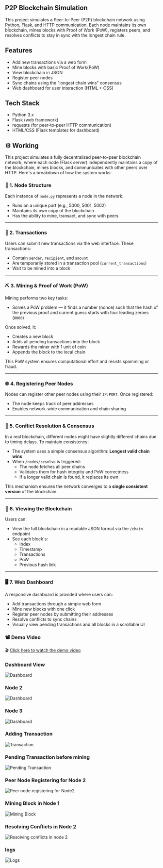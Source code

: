 ## P2P Blockchain Simulation

This project simulates a Peer-to-Peer (P2P) blockchain network using Python, Flask, and HTTP communication. 
Each node maintains its own blockchain, mines blocks with Proof of Work (PoW), registers peers, and resolves conflicts to stay in sync with the longest chain rule.


## Features

- Add new transactions via a web form
- Mine blocks with basic Proof of Work(PoW)
- View blockchain in JSON
- Register peer nodes
- Sync chains using the "longest chain wins" consensus
- Web dashboard for user interaction (HTML + CSS)

## Tech Stack

- Python 3.x
- Flask (web framework)
- requests (for peer-to-peer HTTP communication)
- HTML/CSS (Flask templates for dashboard)

## ⚙️ Working

This project simulates a fully decentralized peer-to-peer blockchain network, where each node (Flask server) independently maintains a copy of the blockchain, mines blocks, and communicates with other peers over HTTP. Here's a breakdown of how the system works:

### 🧩 1. Node Structure
Each instance of `node.py` represents a node in the network:

- Runs on a unique port (e.g., 5000, 5001, 5002)
- Maintains its own copy of the blockchain
- Has the ability to mine, transact, and sync with peers

---

### 📝 2. Transactions
Users can submit new transactions via the web interface. These transactions:

- Contain `sender`, `recipient`, and `amount`
- Are temporarily stored in a transaction pool (`current_transactions`)
- Wait to be mined into a block

---

### ⛏️ 3. Mining & Proof of Work (PoW)
Mining performs two key tasks:

- Solves a PoW problem — it finds a number (nonce) such that the hash of the previous proof and current guess starts with four leading zeroes (`0000`)

Once solved, it:

- Creates a new block
- Adds all pending transactions into the block
- Rewards the miner with 1 unit of coin
- Appends the block to the local chain

This PoW system ensures computational effort and resists spamming or fraud.

---

### 🌐 4. Registering Peer Nodes
Nodes can register other peer nodes using their `IP:PORT`. Once registered:

- The node keeps track of peer addresses
- Enables network-wide communication and chain sharing

---

### 🔄 5. Conflict Resolution & Consensus
In a real blockchain, different nodes might have slightly different chains due to timing delays. To maintain consistency:

- The system uses a simple consensus algorithm: **Longest valid chain wins**
- When `/nodes/resolve` is triggered:
  - The node fetches all peer chains
  - Validates them for hash integrity and PoW correctness
  - If a longer valid chain is found, it replaces its own

This mechanism ensures the network converges to a **single consistent version** of the blockchain.

---

### 📜 6. Viewing the Blockchain
Users can:

- View the full blockchain in a readable JSON format via the `/chain` endpoint
- See each block's:
  - Index
  - Timestamp
  - Transactions
  - PoW
  - Previous hash link

---

### 🖥️ 7. Web Dashboard
A responsive dashboard is provided where users can:

- Add transactions through a simple web form
- Mine new blocks with one click
- Register peer nodes by submitting their addresses
- Resolve conflicts to sync chains
- Visually view pending transactions and all blocks in a scrollable UI


### 📽️ Demo Video
🎬 [Click here to watch the demo video](demo_video/Demo%20video.mp4)


### **Dashboard View**
![Dashboard](screenshots/Node_1.png)

### **Node 2**
![Dashboard](screenshots/Node_2.png)

### **Node 3**
![Dashboard](screenshots/Node_3.png)

### **Adding Transaction**
![Transaction](screenshots/Adding_Transaction.png)

### **Pending Transaction before mining**
![Pending Transaction](screenshots/Pending_Transaction_before_mining.png)

### **Peer Node Registering for Node 2**
![Peer node registering for Node2](screenshots/Peer_node_of_Node2.png)

### **Mining Block in Node 1**
![Mining Block](screenshots/After_mining_block_in_node1.png)

### **Resolving Conflicts in Node 2**
![Resolving conflicts in node 2](screenshots/After_resolving_conflicts.png)

### **logs**
![Logs](screenshots/logs.png)